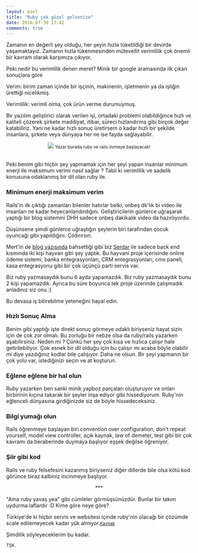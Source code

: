 ```yaml
---
layout: post
title: "Ruby çok güzel gelsenize"
date: 2016-07-30 17:42
comments: true
---
```


Zamanın en değerli şey olduğu, her şeyin hızla tüketildiği bir devirde yaşamaktayız.
Zamanın hızla tükenmesinden mütevellit verimlilik çok önemli bir kavram olarak karşımıza çıkıyor.

Peki nedir bu verimlilik denen meret? Minik bir google aramasında ilk çıkan sonuçlara göre

Verim: birim zaman içinde bir işçinin, makinenin, işletmenin ya da işliğin ürettiği nicelikmiş.

Verimlilik: verimli olma, çok ürün verme durumuymuş.

Bir yazılım geliştirici olarak verilen işi, ortadaki problemi olabildiğince hızlı ve kaliteli çözerek şirkete maddiyat, itibar, süreci hızlandırma gibi birçok değer katabiliriz.
Yani ne kadar hızlı sonuç üretirsem o kadar hızlı bir şekilde insanlara, şirkete veya dünyaya her ne ise fayda sağlayabilir.

<center>
<img src="{{ site.baseurl }}public/images/delimidir.jpg" />
<small> Yazar burada ruby ve rails övmeye başlayacak!</small>
</center>

<br />

Peki benim gibi hiçbir şey yapmamak için her şeyi yapan insanlar minimum enerji ile maksimum verimi nasıl sağlar ?
Tabii ki verimlilik ve sadelik konusuna odaklanmış bir dil olan ruby ile.

### Minimum enerji maksimum verim

Rails'in ilk çıktığı zamanları bilenler hatırlar belki, onbeş dk'lık bi video ile insanları ne kadar heyecanlandırdığını.
Geliştiricilerin günlerce uğraşarak yaptığı bir blog sistemini DHH sadece onbeş dakikalık video da hazırlıyordu.

Düşünsene şimdi günlerce uğraştığın şeylerin biri tarafından çocuk oyuncağı gibi yapıldığını. Çıldırırsın.

Mert'in de <a href="http://mertbulan.com/2016/07/30/ruby-on-rails-ile-harikalar-diyari/">blog yazısında</a> bahsettiği gibi biz
<a href="http://twitter.com/sdogruyol">Serdar</a> ile sadece back end kısmında iki kişi hayvan gibi şey yaptık. Bu hayvani proje içerisinde
online ödeme sistemi, banka entegrasyonları, CRM entegrasyonları, cms paneli, kasa entegrasyonu gibi bir çok üçünçü parti servis var.

Biz ruby yazmasaydık bunu 6 ayda yapamazdık. Biz ruby yazmasaydık bunu 2 kişi yapamazdık. Ayrıca bu süre boyunca tek proje üzerinde çalışmadık anladınız siz onu :)

Bu devasa iş bitirebilme yeteneğini hayal edin.

### Hızlı Sonuç Alma

Benim gibi yaptığı işte direkt sonuç görmeye odaklı biriyseniz hayat sizin için de çok zor olmalı.
Bu zorluğu bir nebze olsa da ruby/rails yazarken aşabilirsiniz. Neden mi ? Çünkü her şey çok kısa ve hızlıca çalışır hale getirilebiliyor.
Çok esnek bir dil olduğu için bu çalışır mı acaba böyle olabilir mi diye yazdığınız kodlar bile çalışıyor. Daha ne olsun.
Bir şeyi yapmanın bir çok yolu var, istediğinizi seçin ve at koşturun.

### Eğlene eğlene bir hal olun

Ruby yazarken ben sanki minik yapboz parçaları oluşturuyor ve onları birbirinin kıçına takarak bir şeyler inşa ediyor gibi hissediyorum. Ruby'nin eğlenceli dünyasına girdiğinizde siz
de böyle hissedeceksiniz.

### Bilgi yumağı olun

Rails öğrenmeye başlayan biri convention over configuration, don't repeat yourself, model view controller, açık kaynak, law of demeter, test gibi bir çok kavramı da 
beraberinde duymaya başlıyor eşşek değilse öğreniyor.

### Şiir gibi kod

Rails ve ruby felsefesini kazanmış biriyseniz diğer dillerde bile olsa kötü kod görünce biraz kalbiniz incinmeye başlıyor.

<center> *** </center>

"Ama ruby yavaş yea" gibi cümleler görmüşsünüzdür. Bunlar bir takım uydurma laflardır :D Kime göre neye göre? 

Türkiye'de ki hiçbir servis ve websitesi içinde ruby'nin olacağı bir çözümde scale edilemeyecek kadar yük almıyor.<small><a href="{{ site.baseurl }}public/gotum.html">Kaynak</a></small>

Şimdilik söyleyeceklerim bu kadar.

<small>TŞK.</small>
